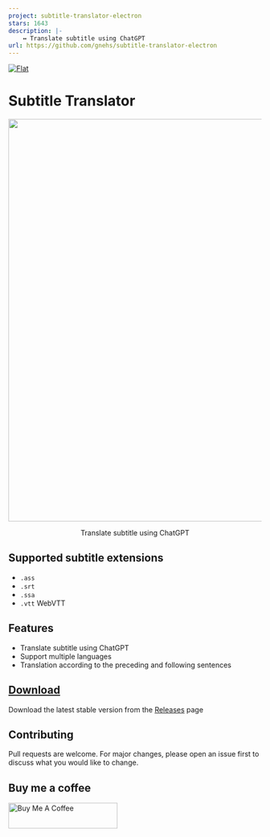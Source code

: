 ```yaml
---
project: subtitle-translator-electron
stars: 1643
description: |-
    ↔️ Translate subtitle using ChatGPT
url: https://github.com/gnehs/subtitle-translator-electron
---
```


[![Flat](https://gnehs.github.io/made-with-pancake-badge/flat.svg)](https://pancake.tw)

# Subtitle Translator

<img width="801" src="https://github.com/gnehs/subtitle-translator-electron/assets/16719720/07d147b3-2840-4cf1-8b49-15a5925581a5">
<p align="center">
  Translate subtitle using ChatGPT
</p>

## Supported subtitle extensions

- `.ass`
- `.srt`
- `.ssa`
- `.vtt` WebVTT

## Features

- Translate subtitle using ChatGPT
- Support multiple languages
- Translation according to the preceding and following sentences

## [Download](https://github.com/gnehs/subtitle-translator-electron/releases/latest)

Download the latest stable version from the
[Releases](https://github.com/gnehs/subtitle-translator-electron/releases/latest)
page

## Contributing

Pull requests are welcome. For major changes, please open an issue first to discuss what you would like to change.

## Buy me a coffee

<a href="https://www.buymeacoffee.com/gnehs" target="_blank"><img src="https://cdn.buymeacoffee.com/buttons/default-orange.png" alt="Buy Me A Coffee" style="height: 51px !important;width: 217px !important;" ></a>

